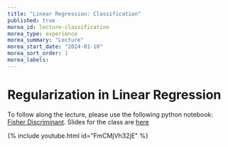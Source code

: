 ```yaml
---
title: "Linear Regression: Classification"
published: true
morea_id: lecture-classification
morea_type: experience
morea_summary: "Lecture"
morea_start_date: "2024-01-10"
morea_sort_order: 1
morea_labels:
---
```


# Regularization in Linear Regression

To follow along the lecture, please use the following python notebook: [Fisher Discriminant](./fisher.ipynb).
Slides for the class are [here](./2024-01-17-Note-11-44.pdf)

{% include youtube.html id="FmCMjVh32jE" %}

